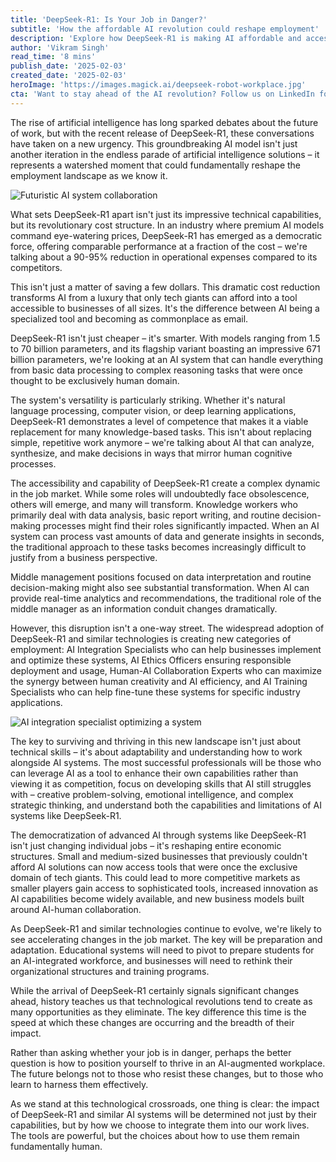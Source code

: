 ```yaml
---
title: 'DeepSeek-R1: Is Your Job in Danger?'
subtitle: 'How the affordable AI revolution could reshape employment'
description: 'Explore how DeepSeek-R1 is making AI affordable and accessible, altering the employment landscape by transforming roles and creating new opportunities in AI integration, ethics, and human-AI collaboration. Discover the future of work as AI becomes commonplace in businesses of all sizes.'
author: 'Vikram Singh'
read_time: '8 mins'
publish_date: '2025-02-03'
created_date: '2025-02-03'
heroImage: 'https://images.magick.ai/deepseek-robot-workplace.jpg'
cta: 'Want to stay ahead of the AI revolution? Follow us on LinkedIn for daily insights on how emerging technologies like DeepSeek-R1 are transforming the workplace and creating new opportunities for forward-thinking professionals!'
---
```


The rise of artificial intelligence has long sparked debates about the future of work, but with the recent release of DeepSeek-R1, these conversations have taken on a new urgency. This groundbreaking AI model isn't just another iteration in the endless parade of artificial intelligence solutions – it represents a watershed moment that could fundamentally reshape the employment landscape as we know it.

![Futuristic AI system collaboration](https://i.magick.ai/PIXE/1738580825502_magick_img.webp)

What sets DeepSeek-R1 apart isn't just its impressive technical capabilities, but its revolutionary cost structure. In an industry where premium AI models command eye-watering prices, DeepSeek-R1 has emerged as a democratic force, offering comparable performance at a fraction of the cost – we're talking about a 90-95% reduction in operational expenses compared to its competitors.

This isn't just a matter of saving a few dollars. This dramatic cost reduction transforms AI from a luxury that only tech giants can afford into a tool accessible to businesses of all sizes. It's the difference between AI being a specialized tool and becoming as commonplace as email.

DeepSeek-R1 isn't just cheaper – it's smarter. With models ranging from 1.5 to 70 billion parameters, and its flagship variant boasting an impressive 671 billion parameters, we're looking at an AI system that can handle everything from basic data processing to complex reasoning tasks that were once thought to be exclusively human domain.

The system's versatility is particularly striking. Whether it's natural language processing, computer vision, or deep learning applications, DeepSeek-R1 demonstrates a level of competence that makes it a viable replacement for many knowledge-based tasks. This isn't about replacing simple, repetitive work anymore – we're talking about AI that can analyze, synthesize, and make decisions in ways that mirror human cognitive processes.

The accessibility and capability of DeepSeek-R1 create a complex dynamic in the job market. While some roles will undoubtedly face obsolescence, others will emerge, and many will transform. Knowledge workers who primarily deal with data analysis, basic report writing, and routine decision-making processes might find their roles significantly impacted. When an AI system can process vast amounts of data and generate insights in seconds, the traditional approach to these tasks becomes increasingly difficult to justify from a business perspective.

Middle management positions focused on data interpretation and routine decision-making might also see substantial transformation. When AI can provide real-time analytics and recommendations, the traditional role of the middle manager as an information conduit changes dramatically.

However, this disruption isn't a one-way street. The widespread adoption of DeepSeek-R1 and similar technologies is creating new categories of employment: AI Integration Specialists who can help businesses implement and optimize these systems, AI Ethics Officers ensuring responsible deployment and usage, Human-AI Collaboration Experts who can maximize the synergy between human creativity and AI efficiency, and AI Training Specialists who can help fine-tune these systems for specific industry applications.

![AI integration specialist optimizing a system](https://i.magick.ai/PIXE/1738580825505_magick_img.webp)

The key to surviving and thriving in this new landscape isn't just about technical skills – it's about adaptability and understanding how to work alongside AI systems. The most successful professionals will be those who can leverage AI as a tool to enhance their own capabilities rather than viewing it as competition, focus on developing skills that AI still struggles with – creative problem-solving, emotional intelligence, and complex strategic thinking, and understand both the capabilities and limitations of AI systems like DeepSeek-R1.

The democratization of advanced AI through systems like DeepSeek-R1 isn't just changing individual jobs – it's reshaping entire economic structures. Small and medium-sized businesses that previously couldn't afford AI solutions can now access tools that were once the exclusive domain of tech giants. This could lead to more competitive markets as smaller players gain access to sophisticated tools, increased innovation as AI capabilities become widely available, and new business models built around AI-human collaboration.

As DeepSeek-R1 and similar technologies continue to evolve, we're likely to see accelerating changes in the job market. The key will be preparation and adaptation. Educational systems will need to pivot to prepare students for an AI-integrated workforce, and businesses will need to rethink their organizational structures and training programs.

While the arrival of DeepSeek-R1 certainly signals significant changes ahead, history teaches us that technological revolutions tend to create as many opportunities as they eliminate. The key difference this time is the speed at which these changes are occurring and the breadth of their impact.

Rather than asking whether your job is in danger, perhaps the better question is how to position yourself to thrive in an AI-augmented workplace. The future belongs not to those who resist these changes, but to those who learn to harness them effectively.

As we stand at this technological crossroads, one thing is clear: the impact of DeepSeek-R1 and similar AI systems will be determined not just by their capabilities, but by how we choose to integrate them into our work lives. The tools are powerful, but the choices about how to use them remain fundamentally human.